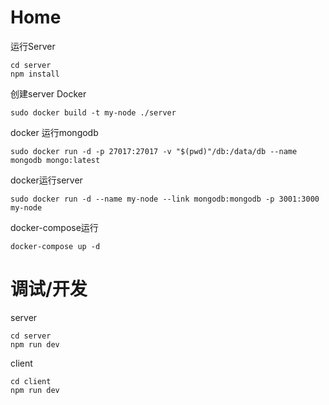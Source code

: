 # Home

运行Server
```
cd server
npm install
```

创建server Docker
```
sudo docker build -t my-node ./server
```

docker 运行mongodb
```
sudo docker run -d -p 27017:27017 -v "$(pwd)"/db:/data/db --name mongodb mongo:latest
```

docker运行server
```
sudo docker run -d --name my-node --link mongodb:mongodb -p 3001:3000 my-node
```

docker-compose运行
```
docker-compose up -d
```

# 调试/开发

server
```
cd server
npm run dev
```

client
```
cd client
npm run dev
```